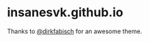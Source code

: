# insanesvk.github.io

Thanks to [@dirkfabisch](https://twitter.com/dirkfabisch) for an awesome theme.
